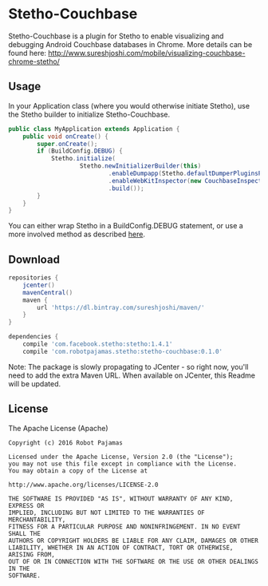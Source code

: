 # Stetho-Couchbase

Stetho-Couchbase is a plugin for Stetho to enable visualizing and debugging Android Couchbase databases in Chrome. More details can be found here: http://www.sureshjoshi.com/mobile/visualizing-couchbase-chrome-stetho/

## Usage

In your Application class (where you would otherwise initiate Stetho), use the Stetho builder to initialize Stetho-Couchbase. 

```java
public class MyApplication extends Application {
    public void onCreate() {
        super.onCreate();
        if (BuildConfig.DEBUG) {
            Stetho.initialize(
                    Stetho.newInitializerBuilder(this)
                            .enableDumpapp(Stetho.defaultDumperPluginsProvider(this))
                            .enableWebKitInspector(new CouchbaseInspectorModulesProvider(this))
                            .build());
        }
    }
}
```

You can either wrap Stetho in a BuildConfig.DEBUG statement, or use a more involved method as described [here](http://littlerobots.nl/blog/stetho-for-android-debug-builds-only/).

## Download

```groovy
repositories {
    jcenter()
    mavenCentral()
    maven {
        url 'https://dl.bintray.com/sureshjoshi/maven/'
    }
}

dependencies {
    compile 'com.facebook.stetho:stetho:1.4.1'
    compile 'com.robotpajamas.stetho:stetho-couchbase:0.1.0'
```

Note: The package is slowly propagating to JCenter - so right now, you'll need to add the extra Maven URL. When available on JCenter, this Readme will be updated.

## License

The Apache License (Apache)

    Copyright (c) 2016 Robot Pajamas

    Licensed under the Apache License, Version 2.0 (the "License");
    you may not use this file except in compliance with the License.
    You may obtain a copy of the License at

    http://www.apache.org/licenses/LICENSE-2.0

    THE SOFTWARE IS PROVIDED "AS IS", WITHOUT WARRANTY OF ANY KIND, EXPRESS OR
    IMPLIED, INCLUDING BUT NOT LIMITED TO THE WARRANTIES OF MERCHANTABILITY,
    FITNESS FOR A PARTICULAR PURPOSE AND NONINFRINGEMENT. IN NO EVENT SHALL THE
    AUTHORS OR COPYRIGHT HOLDERS BE LIABLE FOR ANY CLAIM, DAMAGES OR OTHER
    LIABILITY, WHETHER IN AN ACTION OF CONTRACT, TORT OR OTHERWISE, ARISING FROM,
    OUT OF OR IN CONNECTION WITH THE SOFTWARE OR THE USE OR OTHER DEALINGS IN THE
    SOFTWARE.
